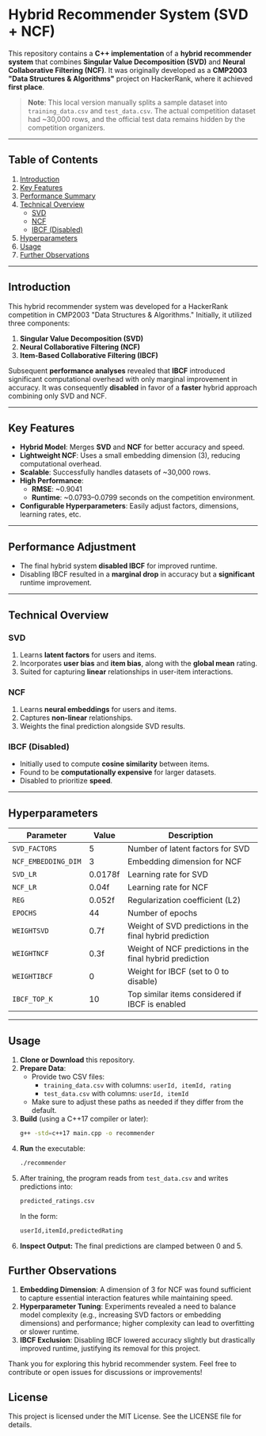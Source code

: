 # Hybrid Recommender System (SVD + NCF)

This repository contains a **C++ implementation** of a **hybrid recommender system** that combines **Singular Value Decomposition (SVD)** and **Neural Collaborative Filtering (NCF)**. It was originally developed as a **CMP2003 "Data Structures & Algorithms"** project on HackerRank, where it achieved **first place**. 

> **Note**: This local version manually splits a sample dataset into `training_data.csv` and `test_data.csv`. The actual competition dataset had ~30,000 rows, and the official test data remains hidden by the competition organizers.

---

## Table of Contents
1. [Introduction](#introduction)  
2. [Key Features](#key-features)  
3. [Performance Summary](#performance-summary)  
4. [Technical Overview](#technical-overview)  
    - [SVD](#svd)  
    - [NCF](#ncf)  
    - [IBCF (Disabled)](#ibcf-disabled)  
5. [Hyperparameters](#hyperparameters)  
6. [Usage](#usage)  
7. [Further Observations](#further-observations)  

---

## Introduction

This hybrid recommender system was developed for a HackerRank competition in CMP2003 "Data Structures & Algorithms." Initially, it utilized three components:
1. **Singular Value Decomposition (SVD)**  
2. **Neural Collaborative Filtering (NCF)**  
3. **Item-Based Collaborative Filtering (IBCF)**  

Subsequent **performance analyses** revealed that **IBCF** introduced significant computational overhead with only marginal improvement in accuracy. It was consequently **disabled** in favor of a **faster** hybrid approach combining only SVD and NCF.

---

## Key Features
- **Hybrid Model**: Merges **SVD** and **NCF** for better accuracy and speed.
- **Lightweight NCF**: Uses a small embedding dimension (3), reducing computational overhead.
- **Scalable**: Successfully handles datasets of ~30,000 rows.
- **High Performance**: 
  - **RMSE**: ~0.9041  
  - **Runtime**: ~0.0793–0.0799 seconds on the competition environment.
- **Configurable Hyperparameters**: Easily adjust factors, dimensions, learning rates, etc.

---

## Performance Adjustment

- The final hybrid system **disabled IBCF** for improved runtime.
- Disabling IBCF resulted in a **marginal drop** in accuracy but a **significant** runtime improvement.

---

## Technical Overview

### SVD
1. Learns **latent factors** for users and items.
2. Incorporates **user bias** and **item bias**, along with the **global mean** rating.
3. Suited for capturing **linear** relationships in user-item interactions.

### NCF
1. Learns **neural embeddings** for users and items.
2. Captures **non-linear** relationships.
3. Weights the final prediction alongside SVD results.

### IBCF (Disabled)
- Initially used to compute **cosine similarity** between items.
- Found to be **computationally expensive** for larger datasets.
- Disabled to prioritize **speed**.

---

## Hyperparameters

| Parameter            | Value    | Description                                                    |
|----------------------|----------|----------------------------------------------------------------|
| `SVD_FACTORS`        | 5        | Number of latent factors for SVD                               |
| `NCF_EMBEDDING_DIM`  | 3        | Embedding dimension for NCF                                    |
| `SVD_LR`             | 0.0178f  | Learning rate for SVD                                         |
| `NCF_LR`             | 0.04f    | Learning rate for NCF                                         |
| `REG`                | 0.052f   | Regularization coefficient (L2)                                |
| `EPOCHS`             | 44       | Number of epochs                                               |
| `WEIGHTSVD`          | 0.7f     | Weight of SVD predictions in the final hybrid prediction       |
| `WEIGHTNCF`          | 0.3f     | Weight of NCF predictions in the final hybrid prediction       |
| `WEIGHTIBCF`         | 0        | Weight for IBCF (set to 0 to disable)                          |
| `IBCF_TOP_K`         | 10       | Top similar items considered if IBCF is enabled                |

---

## Usage

1. **Clone or Download** this repository.
2. **Prepare Data**:
   - Provide two CSV files:
     - `training_data.csv` with columns: `userId, itemId, rating`
     - `test_data.csv` with columns: `userId, itemId`
   - Make sure to adjust these paths as needed if they differ from the default.
3. **Build** (using a C++17 compiler or later):
    ```bash
   g++ -std=c++17 main.cpp -o recommender
    ```
4. **Run** the executable: 
    ```bash
   ./recommender
    ```
5. After training, the program reads from `test_data.csv` and writes predictions into:
    ```bash
    predicted_ratings.csv
    ```
    In the form:
    ```bash
    userId,itemId,predictedRating
    ```
6. **Inspect Output:** The final predictions are clamped between 0 and 5.

## Further Observations

1. **Embedding Dimension**: A dimension of 3 for NCF was found sufficient to capture essential interaction features while maintaining speed.
2. **Hyperparameter Tuning**: Experiments revealed a need to balance model complexity (e.g., increasing SVD factors or embedding dimensions) and performance; higher complexity can lead to overfitting or slower runtime.
3. **IBCF Exclusion**: Disabling IBCF lowered accuracy slightly but drastically improved runtime, justifying its removal for this project.

Thank you for exploring this hybrid recommender system. Feel free to contribute or open issues for discussions or improvements!

## License 
This project is licensed under the MIT License. See the LICENSE file for details.

